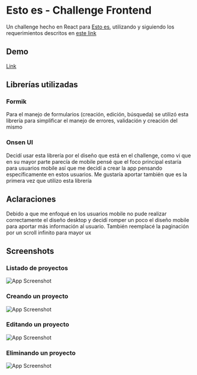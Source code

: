 # Esto es - Challenge Frontend

Un challenge hecho en React para [Esto es](https://www.linkedin.com/company/estoes/), utilizando y siguiendo los requerimientos descritos en [este link](https://bitbucket.org/estoes-challenges/frontend/src/master/)

## Demo

[Link](https://esto-es-challenge-frontend.vercel.app/)

## Librerías utilizadas

### Formik

Para el manejo de formularios (creación, edición, búsqueda) se utilizó esta librería para simplificar el manejo de errores, validación y creación del mismo

### Onsen UI

Decidí usar esta librería por el diseño que está en el challenge, como vi que en su mayor parte parecía de mobile pensé que el foco principal estaría para usuarios mobile así que me decidí a crear la app pensando específicamente en estos usuarios. Me gustaría aportar también que es la primera vez que utilizo esta librería

## Aclaraciones

Debido a que me enfoqué en los usuarios mobile no pude realizar correctamente el diseño desktop y decidí romper un poco el diseño mobile para aportar más información al usuario.
También reemplacé la paginación por un scroll infinito para mayor ux

## Screenshots

### Listado de proyectos

![App Screenshot](https://media.discordapp.net/attachments/596262131540951040/892488287384641566/unknown.png?width=294&height=467)

### Creando un proyecto

![App Screenshot](https://media.discordapp.net/attachments/596262131540951040/892488362122940486/unknown.png?width=297&height=468)

### Editando un proyecto

![App Screenshot](https://media.discordapp.net/attachments/596262131540951040/892488413033422908/unknown.png?width=294&height=467)

### Eliminando un proyecto

![App Screenshot](https://media.discordapp.net/attachments/596262131540951040/892488466967978004/unknown.png?width=293&height=468)
